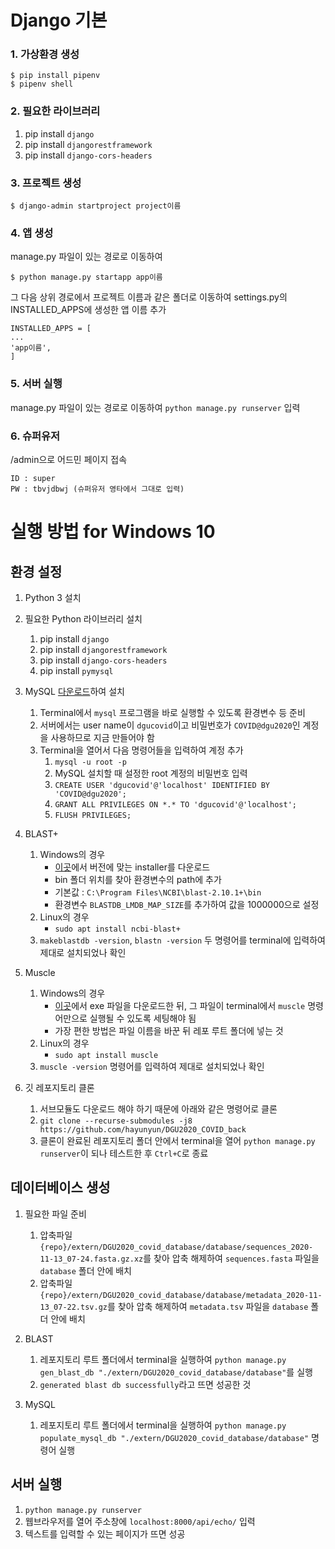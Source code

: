 # Django 기본
### 1. 가상환경 생성
```
$ pip install pipenv
$ pipenv shell
```

### 2. 필요한 라이브러리

1. pip install `django`
1. pip install `djangorestframework`
1. pip install `django-cors-headers`

### 3. 프로젝트 생성
  ```
  $ django-admin startproject project이름
  ```


### 4. 앱 생성

  manage.py 파일이 있는 경로로 이동하여
  ```
  $ python manage.py startapp app이름
  ```
  그 다음 상위 경로에서 프로젝트 이름과 같은 폴더로 이동하여 settings.py의 INSTALLED_APPS에 생성한 앱 이름 추가
  
  ```
  INSTALLED_APPS = [
  ...
  'app이름',
  ]
  ```

### 5. 서버 실행

  manage.py 파일이 있는 경로로 이동하여
  `python manage.py runserver` 입력
  
  
### 6. 슈퍼유저
/admin으로 어드민 페이지 접속
```
ID : super
PW : tbvjdbwj (슈퍼유저 영타에서 그대로 입력)
```

# 실행 방법 for Windows 10

## 환경 설정

1. Python 3 설치

1. 필요한 Python 라이브러리 설치
    1. pip install `django`
    1. pip install `djangorestframework`
    1. pip install `django-cors-headers`
    1. pip install `pymysql`

1. MySQL [다운로드](https://dev.mysql.com/downloads/installer/)하여 설치
    1. Terminal에서 `mysql` 프로그램을 바로 실행할 수 있도록 환경변수 등 준비
    1. 서버에서는 user name이 `dgucovid`이고 비밀번호가 `COVID@dgu2020`인 계정을 사용하므로 지금 만들어야 함
    1. Terminal을 열어서 다음 명령어들을 입력하여 계정 추가
        1. `mysql -u root -p`
        1. MySQL 설치할 때 설정한 root 계정의 비밀번호 입력
        1. `CREATE USER 'dgucovid'@'localhost' IDENTIFIED BY 'COVID@dgu2020';`
        1. `GRANT ALL PRIVILEGES ON *.* TO 'dgucovid'@'localhost';`
        1. `FLUSH PRIVILEGES;`

1. BLAST+
    1. Windows의 경우
        * [이곳](https://ftp.ncbi.nlm.nih.gov/blast/executables/blast+/LATEST/)에서 버전에 맞는 installer를 다운로드
        * bin 폴더 위치를 찾아 환경변수의 path에 추가
        * 기본값 : `C:\Program Files\NCBI\blast-2.10.1+\bin`
        * 환경변수 `BLASTDB_LMDB_MAP_SIZE`를 추가하여 값을 1000000으로 설정
    1. Linux의 경우
        * `sudo apt install ncbi-blast+`
    1. `makeblastdb -version`, `blastn -version` 두 명령어를 terminal에 입력하여 제대로 설치되었나 확인

1. Muscle
    1. Windows의 경우
        * [이곳](https://www.drive5.com/muscle/downloads.htm)에서 exe 파일을 다운로드한 뒤, 그 파일이 terminal에서 `muscle` 명령어만으로 실행될 수 있도록 세팅해야 됨
        * 가장 편한 방법은 파일 이름을 바꾼 뒤 레포 루트 폴더에 넣는 것
    1. Linux의 경우
        * `sudo apt install muscle`
    1. `muscle -version` 명령어를 입력하여 제대로 설치되었나 확인

1. 깃 레포지토리 클론
    1. 서브모듈도 다운로드 해야 하기 때문에 아래와 같은 명령어로 클론
    1. `git clone --recurse-submodules -j8 https://github.com/hayunyun/DGU2020_COVID_back`
    1. 클론이 완료된 레포지토리 폴더 안에서 terminal을 열어 `python manage.py runserver`이 되나 테스트한 후 `Ctrl+C`로 종료

## 데이터베이스 생성

1. 필요한 파일 준비
    1. 압축파일 `{repo}/extern/DGU2020_covid_database/database/sequences_2020-11-13_07-24.fasta.gz.xz`를 찾아 압축 해제하여 `sequences.fasta` 파일을 `database` 폴더 안에 배치
    1. 압축파일 `{repo}/extern/DGU2020_covid_database/database/metadata_2020-11-13_07-22.tsv.gz`를 찾아 압축 해제하여 `metadata.tsv` 파일을 `database` 폴더 안에 배치

1. BLAST
    1. 레포지토리 루트 폴더에서 terminal을 실행하여 `python manage.py gen_blast_db "./extern/DGU2020_covid_database/database"`를 실행
    1. `generated blast db successfully`라고 뜨면 성공한 것

1. MySQL
    1. 레포지토리 루트 폴더에서 terminal을 실행하여 `python manage.py populate_mysql_db "./extern/DGU2020_covid_database/database"` 명령어 실행

## 서버 실행

1. `python manage.py runserver`
1. 웹브라우저를 열어 주소창에 `localhost:8000/api/echo/` 입력
1. 텍스트를 입력할 수 있는 페이지가 뜨면 성공

